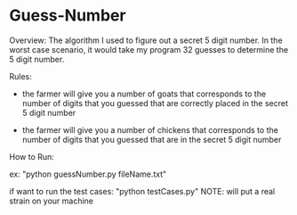 # Guess-Number

Overview:
The algorithm I used to figure out a secret 5 digit number. In the worst case scenario, it would take my program 32 guesses to determine the 5 digit number. 

Rules:
- the farmer will give you a number of goats that corresponds to the number of digits that you guessed that are correctly placed in the secret 5 digit number

- the farmer will give you a number of chickens that corresponds to the number of digits that you guessed that are in the secret 5 digit number

How to Run:

ex: "python guessNumber.py fileName.txt"

if want to run the test cases: "python testCases.py"
NOTE: will put a real strain on your machine

